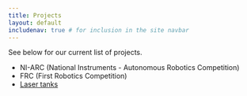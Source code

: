 ```yaml
---
title: Projects
layout: default
includenav: true # for inclusion in the site navbar
---
```


See below for our current list of projects.

- NI-ARC (National Instruments - Autonomous Robotics Competition)
- FRC (First Robotics Competition)
- [Laser tanks](./lasertanks)
